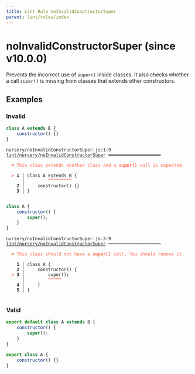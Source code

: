 ```yaml
---
title: Lint Rule noInvalidConstructorSuper
parent: lint/rules/index
---
```


# noInvalidConstructorSuper (since v10.0.0)

Prevents the incorrect use of `super()` inside classes.
It also checks whether a call `super()` is missing from classes that extends other constructors.

## Examples

### Invalid

```jsx
class A extends B {
    constructor() {}
}
```

<pre class="language-text"><code class="language-text">nursery/noInvalidConstructorSuper.js:1:9 <a href="https://docs.rome.tools/lint/rules/noInvalidConstructorSuper">lint/nursery/noInvalidConstructorSuper</a> ━━━━━━━━━━━━━━━━━━━━

<strong><span style="color: Tomato;">  </span></strong><strong><span style="color: Tomato;">✖</span></strong> <span style="color: Tomato;">This class extends another class and a </span><span style="color: Tomato;"><strong>super()</strong></span><span style="color: Tomato;"> call is expected.</span>
  
<strong><span style="color: Tomato;">  </span></strong><strong><span style="color: Tomato;">&gt;</span></strong> <strong>1 │ </strong>class A extends B {
   <strong>   │ </strong>        <strong><span style="color: Tomato;">^</span></strong><strong><span style="color: Tomato;">^</span></strong><strong><span style="color: Tomato;">^</span></strong><strong><span style="color: Tomato;">^</span></strong><strong><span style="color: Tomato;">^</span></strong><strong><span style="color: Tomato;">^</span></strong><strong><span style="color: Tomato;">^</span></strong><strong><span style="color: Tomato;">^</span></strong><strong><span style="color: Tomato;">^</span></strong>
    <strong>2 │ </strong>    constructor() {}
    <strong>3 │ </strong>}
  
</code></pre>

```jsx
class A {
    constructor() {
        super();
    }
}
```

<pre class="language-text"><code class="language-text">nursery/noInvalidConstructorSuper.js:3:9 <a href="https://docs.rome.tools/lint/rules/noInvalidConstructorSuper">lint/nursery/noInvalidConstructorSuper</a> ━━━━━━━━━━━━━━━━━━━━

<strong><span style="color: Tomato;">  </span></strong><strong><span style="color: Tomato;">✖</span></strong> <span style="color: Tomato;">This class should not have a </span><span style="color: Tomato;"><strong>super()</strong></span><span style="color: Tomato;"> call. You should remove it.</span>
  
    <strong>1 │ </strong>class A {
    <strong>2 │ </strong>    constructor() {
<strong><span style="color: Tomato;">  </span></strong><strong><span style="color: Tomato;">&gt;</span></strong> <strong>3 │ </strong>        super();
   <strong>   │ </strong>        <strong><span style="color: Tomato;">^</span></strong><strong><span style="color: Tomato;">^</span></strong><strong><span style="color: Tomato;">^</span></strong><strong><span style="color: Tomato;">^</span></strong><strong><span style="color: Tomato;">^</span></strong>
    <strong>4 │ </strong>    }
    <strong>5 │ </strong>}
  
</code></pre>

### Valid

```jsx
export default class A extends B {
    constructor() {
        super();
    }
}
```

```jsx
export class A {
    constructor() {}
}
```

